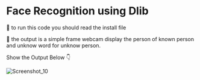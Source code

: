 # Face Recognition using Dlib 

:rotating_light: to run this code you should read the install file 

:loudspeaker: the output is a simple frame webcam display the person of known person and unknow word for unknow person.


Show the Output Below :point_down:

![Screenshot_10](https://user-images.githubusercontent.com/95972316/236098916-e21e6d73-1eec-4a05-a926-20fc7f74f57a.png)

